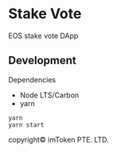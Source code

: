 # Stake Vote

EOS stake vote DApp

## Development

Dependencies

* Node LTS/Carbon
* yarn

```shell
yarn
yarn start
```

copyright© imToken PTE. LTD.
